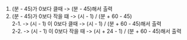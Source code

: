 1. (분 - 45)가 0보다 클때 -> (분 - 45)해서 출력
2. (분 - 45)가 0보다 작을 떄 -> (시 - 1) / (분 + 60 - 45)<br>
2-1. -> (시 - 1) 이 0보다 클때 -> (시 - 1) / (분 + 60 - 45)해서 출력 <br>
2-2. -> (시 - 1) 이 0보다 작을 때 -> (시 + 24 - 1) / (분 + 60 - 45)해서 출력<br>
